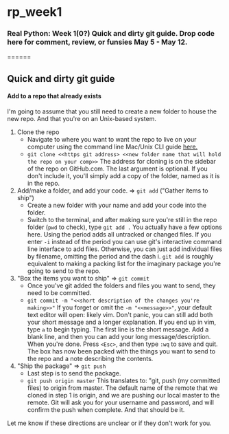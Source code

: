 # rp_week1
### Real Python: Week 1(0?) Quick and dirty git guide. Drop code here for comment, review, or funsies May 5 - May 12.
======

## Quick and dirty git guide

#### Add to a repo that already exists

I'm going to assume that you still need to create a new folder to house the new repo. And that you're on an Unix-based system. 

1.	Clone the repo
	*	Navigate to where you want to want the repo to live on your computer using the command line
		Mac/Unix CLI guide [here.](https://github.com/0nn0/terminal-mac-cheatsheet/wiki/Terminal-Cheatsheet-for-Mac-(-basics-))
	*	`git clone <<https git address> <<new folder name that will hold the repo on your comp>>`
        The address for cloning is on the sidebar of the repo on GitHub.com. The last argument is optional. If you don't include it, you'll simply add a copy of the folder, named as it is in the repo.
2.	Add/make a folder, and add your code. => `git add` ("Gather items to ship")
    *   Create a new folder with your name and add your code into the folder.
    *   Switch to the terminal, and after making sure you're still in the repo folder (`pwd` to check), type `git add .` You actually have a few options here. Using the period adds all untracked or changed files. If you enter `-i` instead of the period you can use git's interactive command line interface to add files. Otherwise, you can just add individual files by filename, omitting the period and the dash i.
        `git add` is roughly equivalent to making a packing list for the imaginary package you're going to send to the repo.
3.	"Box the items you want to ship" => `git commit`
    *   Once you've git added the folders and files you want to send, they need to be committed.
    *   `git commit -m "<<short description of the changes you're making>>"`
        If you forget or omit the `-m "<<message>>"`, your default text editor will open: likely vim. Don't panic, you can still add both your short message and a longer explanation. If you end up in vim, type `a` to begin typing. The first line is the short message. Add a blank line, and then you can add your long message/description. When you're done. Press `<Esc>`, and then type `:wq` to save and quit.
        The box has now been packed with the things you want to send to the repo and a note describing the contents. 
4.	"Ship the package" => `git push`
    *   Last step is to send the package.
    *   `git push origin master`
        This translates to: "git, push (my committed files) to origin from master. The default name of the remote that we cloned in step 1 is origin, and we are pushing our local master to the remote. Git will ask you for your username and password, and will confirm the push when complete. And that should be it.

Let me know if these directions are unclear or if they don't work for you.
        
